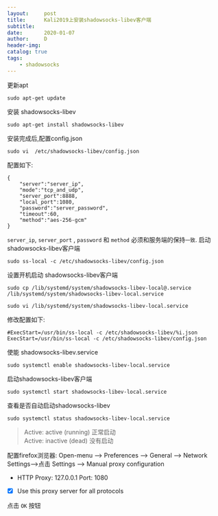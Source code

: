 ```yaml
---
layout:     post
title:      Kali2019上安装shadowsocks-libev客户端
subtitle:   
date:       2020-01-07
author:     D
header-img: 
catalog: true
tags:
    - shadowsocks
---
```


更新apt
```
sudo apt-get update
```
安装 shadowsocks-libev
```
sudo apt-get install shadowsocks-libev
``` 
安装完成后,配置config.json
```
sudo vi  /etc/shadowsocks-libev/config.json
```
配置如下:
```
{
    "server":"server_ip",
    "mode":"tcp_and_udp",
    "server_port":8888,
    "local_port":1080,
    "password":"server_password",
    "timeout":60,
    "method":"aes-256-gcm"
}
```
`server_ip`, `server_port` , `password` 和 `method` 必须和服务端的保持`一致`.
启动shadowsocks-libev客户端
```
sudo ss-local -c /etc/shadowsocks-libev/config.json 
```
设置开机启动 shadowsocks-libev客户端
```
sudo cp /lib/systemd/system/shadowsocks-libev-local@.service  /lib/systemd/system/shadowsocks-libev-local.service
```
```
sudo vi /lib/systemd/system/shadowsocks-libev-local.service
```
修改配置如下:
```
#ExecStart=/usr/bin/ss-local -c /etc/shadowsocks-libev/%i.json
ExecStart=/usr/bin/ss-local -c /etc/shadowsocks-libev/config.json 
```
使能 shadowsocks-libev.service
```
sudo systemctl enable shadowsocks-libev-local.service
```
启动shadowsocks-libev客户端
```
sudo systemctl start shadowsocks-libev-local.service
```
查看是否自动启动shadowsocks-libev
```
sudo systemctl status shadowsocks-libev-local.service
```
>Active: active (running)  正常启动<br>
Active: inactive (dead)    没有启动


配置firefox浏览器:
Open-menu --> Preferences --> General --> Network Settings-->点击 Settings --> Manual proxy configuration
- HTTP Proxy: 127.0.0.1  Port: 1080
- [x] Use this proxy server for all protocols

点击 `OK` 按钮


